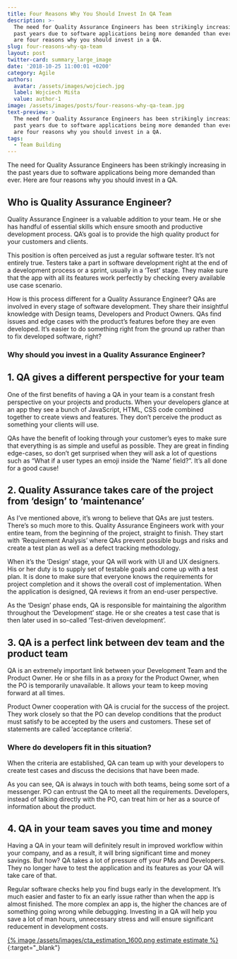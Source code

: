 ```yaml
---
title: Four Reasons Why You Should Invest In QA Team
description: >-
  The need for Quality Assurance Engineers has been strikingly increasing in the
  past years due to software applications being more demanded than ever. Here
  are four reasons why you should invest in a QA.
slug: four-reasons-why-qa-team
layout: post
twitter-card: summary_large_image
date: '2018-10-25 11:00:01 +0200'
category: Agile
authors:
  avatar: /assets/images/wojciech.jpg
  label: Wojciech Miśta
  value: author-1
image: /assets/images/posts/four-reasons-why-qa-team.jpg
text-preview: >
  The need for Quality Assurance Engineers has been strikingly increasing in the
  past years due to software applications being more demanded than ever. Here
  are four reasons why you should invest in a QA.
tags:
  - Team Building
---
```

The need for Quality Assurance Engineers has been strikingly increasing in the past years due to software applications being more demanded than ever. Here are four reasons why you should invest in a QA.

## Who is Quality Assurance Engineer?

Quality Assurance Engineer is a valuable addition to your team. He or she has handful of essential skills which ensure smooth and productive development process. QA’s goal is to provide the high quality product for your customers and clients.

This position is often perceived as just a regular software tester. It’s not entirely true. Testers take a part in software development right at the end of a development process or a sprint, usually in a ‘Test’ stage. They make sure that the app with all its features work perfectly by checking every available use case scenario.

How is this process different for a Quality Assurance Engineer? QAs are involved in every stage of software development. They share their insightful knowledge with Design teams, Developers and Product Owners. QAs find issues and edge cases with the product’s features before they are even developed. It’s easier to do something right from the ground up rather than to fix developed software, right?

### Why should you invest in a Quality Assurance Engineer?

## 1. QA gives a different perspective for your team

One of the first benefits of having a QA in your team is a constant fresh perspective on your projects and products. When your developers glance at an app they see a bunch of JavaScript, HTML, CSS code combined together to create views and features. They don’t perceive the product as something your clients will use.

QAs have the benefit of looking through your customer’s eyes to make sure that everything is as simple and useful as possible. They are great in finding edge-cases, so don’t get surprised when they will ask a lot of questions such as “What if a user types an emoji inside the ‘Name’ field?”. It’s all done for a good cause!

## 2. Quality Assurance takes care of the project from ‘design’ to ‘maintenance’

As I’ve mentioned above, it’s wrong to believe that QAs are just testers. There’s so much more to this. Quality Assurance Engineers work with your entire team, from the beginning of the project, straight to finish. They start with ‘Requirement Analysis’ where QAs prevent possible bugs and risks and create a test plan as well as a defect tracking methodology.

When it’s the ‘Design’ stage, your QA will work with UI and UX designers. His or her duty is to supply set of testable goals and come up with a test plan. It is done to make sure that everyone knows the requirements for project completion and it shows the overall cost of implementation. When the application is designed, QA reviews it from an end-user perspective.

As the ‘Design’ phase ends, QA is responsible for maintaining the algorithm throughout the ‘Development’ stage. He or she creates a test case that is then later used in so-called ‘Test-driven development’.

## 3. QA is a perfect link between dev team and the product team

QA is an extremely important link between your Development Team and the Product Owner. He or she fills in as a proxy for the Product Owner, when the PO is temporarily unavailable. It allows your team to keep moving forward at all times.

Product Owner cooperation with QA is crucial for the success of the project. They work closely so that the PO can develop conditions that the product must satisfy to be accepted by the users and customers. These set of statements are called ‘acceptance criteria’.

### Where do developers fit in this situation?

When the criteria are established, QA can team up with your developers to create test cases and discuss the decisions that have been made.

As you can see, QA is always in touch with both teams, being some sort of a messenger. PO can entrust the QA to meet all the requirements. Developers, instead of talking directly with the PO, can treat him or her as a source of information about the product.


## 4. QA in your team saves you time and money


Having a QA in your team will definitely result in improved workflow within your company, and as a result, it will bring significant time and money savings. But how? QA takes a lot of pressure off your PMs and Developers. They no longer have to test the application and its features as your QA will take care of that.

Regular software checks help you find bugs early in the development. It’s much easier and faster to fix an early issue rather than when the app is almost finished. The more complex an app is, the higher the chances are of something going wrong while debugging. Investing in a QA will help you save a lot of man hours, unnecessary stress and will ensure significant reducement in development costs.

[{% image /assets/images/cta_estimation_1600.png estimate estimate %}](https://naturaily.com/get-an-estimate){:target="_blank"}

